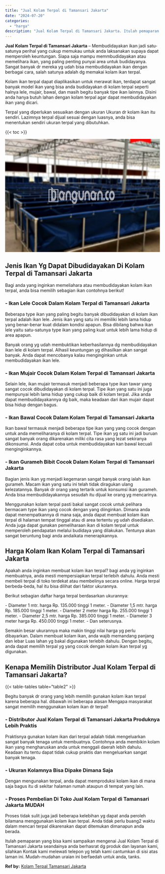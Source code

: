 ```yaml
---
title: "Jual Kolam Terpal di Tamansari Jakarta"
date: "2024-07-20"
categories: 
  - "harga"
description: "Jual Kolam Terpal di Tamansari Jakarta. Itulah pemaparan yang bisa kami sampaikan mengenai Jual Kolam Terpal di Tamansari Jakarta seandainya anda berhasrat d..."
---
```


**Jual Kolam Terpal di Tamansari Jakarta** – Membudidayakan ikan jadi satu-satunya perihal yang cukup memukau untuk anda laksanakan supaya dapat memperoleh keuntungan. Siapa saja mampu memmbudidayakan atau memelihara ikan, yang paling penting punyai area untuk budidayanya. Sangat banyak dr mereka yg udah bisa membudidayakan ikan dengan berbagai cara, salah satunya adalah dg memakai kolam ikan terpal.

Kolam ikan terpal dapat diaplikasikan untuk merawat ikan, terdapat sangat banyak model ikan yang bisa anda budidayakan di kolam terpal seperti halnya lele, mujair, bawal, dan masih begitu banyak tipe ikan lainnya. Disini anda hanya butuh lahan dengan kolam terpal agar dapat membudidayakan ikan yang dicari.

Terpal yang diperlukan sesuaikan dengan ukuran Ukuran dr kolam ikan itu sendiri. Lazimnya terpal dijual sesuai dengan luasnya, anda bisa menentukan sendiri ukuran terpal yang dibutuhkan.

{{< toc >}}

![Jual Kolam Terpal di Tamansari Jakarta](/images/jual-kolam-terpal-10.png)

## Jenis Ikan Yg Dapat Dibudidayakan Di Kolam Terpal di Tamansari Jakarta

Bagi anda yang inginkan memeliahara atau membudidayakan kolam ikan terpal, anda bisa memilih sebagian ikan contohnya berikut!

### \- Ikan Lele Cocok Dalam Kolam Terpal di Tamansari Jakarta

Beberapa type ikan yang paling begitu banyak dibudidayakan di kolam ikan terpal adalah ikan lele. Jenis ikan yang satu ini memiliki lebih lama hidup yang benar-benar kuat didalam kondisi apapun. Bisa dibilang bahwa ikan lele yaitu satu-satunya type ikan yang paling kuat untuk lebih lama hidup di area apapun.

Banyak orang yg udah membuktikan keberhasilannya dg membudidayakan ikan lele di kolam terpal. Alhasil keuntungan yg dihasilkan akan sangat banyak. Anda dapat mencobanya kalau menginginkan untuk membudidayakan ikan lele.

### \- Ikan Mujair Cocok Dalam Kolam Terpal di Tamansari Jakarta

Selain lele, ikan mujair termasuk menjadi beberapa type ikan tawar yang sangat cocok dibudidayakan di kolam terpal. Tipe ikan yang satu ini juga mempunyai lebih lama hidup yang cukup baik di kolam terpal. Jika anda dapat membudidayakannya dg baik, maka keadaan dari ikan mujair dapat bisa hidup dengan bagus.

### \- Ikan Bawal Cocok Dalam Kolam Terpal di Tamansari Jakarta

Ikan bawal termasuk menjadi beberapa tipe ikan yang yang cocok dengan untuk anda memeliharanya di kolam terpal. Tipe ikan yg satu ini jadi buruan sangat banyak orang dikarenakan miliki cita rasa yang lezat sekiranya dikonsumsi. Anda dapat coba untuk membudidayakan kan bawal kecuali menginginkannya.

### \- Ikan Gurameh Bibit Cocok Dalam Kolam Terpal di Tamansari Jakarta

Bagian jenis ikan yg menjadi kegemaran sangat banyak orang ialah ikan gurameh. Macam ikan yang satu ini telah tidak diragukan ulang kelezatannya. Banyak dr orang yang tertarik untuk konsumsi ikan gurameh. Anda bisa membudidayakannya sesudah itu dijual ke orang yg mencarinya.

Menggunakan kolam terpal pasti bakal sangat cocok untuk pelihara bermacam type ikan yang cocok dengan yang diinginkan. Dimana anda dapat menempatkannya di mana saja, anda dapat membuat kolam ikan terpal di halaman tempat tinggal atau di area tertentu yg udah disediakan. Anda juga dapat gunakan pemeliharaan ikan di kolam terpal untuk memperoleh pendapatan melalui budidaya yang dilakukan. Tentunya akan sangat beruntung bagi anda andaikata menerapkannya.

## Harga Kolam Ikan Kolam Terpal di Tamansari Jakarta

Apakah anda inginkan membuat kolam ikan terpal? bagi anda yg inginkan membuatnya, anda mesti mempersiapkan terpal terlebih dahulu. Anda mesti membeli terpal di toko terdekat atau membelinya secara online. Harga terpal berbeda-beda, hal itu bisa dilihat dari faktor ukurannya.

Berikut sebagian daftar harga terpal berdasarkan ukurannya:

\- Diameter 1 mtr. harga Rp. 135.000 tinggi 1 meter. - Diameter 1,5 mtr. harga Rp. 185.000 tinggi 1 meter. - Diameter 2 meter harga Rp. 255.000 tinggi 1 meter. - Diameter 2,5 mtr. harga Rp. 385.000 tinggi 1 meter. - Diameter 3 meter harga Rp. 450.000 tinggi 1 meter. - Dan seterusnya.

Semakin besar ukurannya maka makin tinggi nilai harga yg perlu dibayarkan. Dalam membuat kolam ikan, anda wajib memandang panjang dan lebar Luas lahan yg bakal digunakan terlebih dahulu. Dengan begitu, anda dapat memilih terpal yg yang cocok dengan kolam ikan terpal yg digunakan.

## Kenapa Memilih Distributor Jual Kolam Terpal di Tamansari Jakarta?

{{< table-tables table="table2" >}}

Begitu banyak dr orang yang lebih memilih gunakan kolam ikan terpal karena beberapa hal. dibawah ini beberapa alasan Mengapa masyarakat sangat memilih menggunakan kolam ikan dr terpal!

### \- Distributor Jual Kolam Terpal di Tamansari Jakarta Produknya Lebih Praktis

Praktisnya gunakan kolam ikan dari terpal adalah tidak mengeluarkan sangat banyak tenaga untuk membuatnya. Contohnya anda membikin kolam ikan yang mengharuskan anda untuk menggali daerah lebih dahulu. Keadaan itu tentu dapat tidak cukup praktis dan mengeluarkan sangat banyak tenaga.

### \- Ukuran Kolamnya Bisa Dipake Dimana Saja

Dengan mengunakan terpal, anda dapat memproduksi kolam ikan di mana saja bagus itu di sekitar halaman rumah ataupun di tempat yang lain.

### \- Proses Pembelian Di Toko Jual Kolam Terpal di Tamansari Jakarta MUDAH

Proses tidak sulit juga jadi beberapa kelebihan yg dapat anda peroleh bilamana menggunakan kolam ikan terpal. Anda tidak perlu buang2 waktu dalam mencari terpal dikarenakan dapat ditemukan dimanapun anda berada.

Itulah pemaparan yang bisa kami sampaikan mengenai Jual Kolam Terpal di Tamansari Jakarta seandainya anda berhasrat dg produk dan layanan kami, silahkan Kontak kami melewati telepon yg telah kami cantumkan di sisi atas laman ini. Mudah-mudahan uraian ini berfaedah untuk anda, tanks.

**Ref by:** [Kolam Terpal Tamansari Jakarta](https://id.wikipedia.org/wiki/Kolam)
